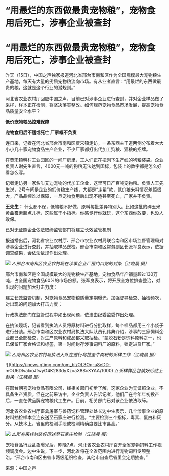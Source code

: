 # “用最烂的东西做最贵宠物粮”，宠物食用后死亡，涉事企业被查封

# “用最烂的东西做最贵宠物粮”，宠物食用后死亡，涉事企业被查封

昨天（15日），中国之声独家报道河北省邢台市南和区作为全国规模最大宠物粮生产基地，每天有大量的劣质宠物粮流向市场。有从业者直言：“用最烂的东西做最贵的粮，这就是这个行业的潜规则。”

河北省农业农村厅回应中国之声，目前已对涉事企业进行查封，并对企业样品做了采样，样本正在检测，将坚决落实整改。如何规范宠物食品市场发展，提高宠物食品质量安全水平？

**低价宠物粮品控难保障**

**宠物食用后不适或死亡 厂家概不负责**

连日来，记者在河北省邢台市南和区贾宋镇走访，一条东西主干道两侧分布着大大小小几十家宠物食品生产企业，不少厂家都打出代加工狗粮、猫粮的招牌。

在贾宋镇韩村工业园区的一间厂房里，工人们正在把刚下生产线的狗粮装袋。企业负责人谢先生直言，4000元一吨的狗粮无法达到国标，包装上的数字都是怎么好看怎么写。

记者走访另一家名叫艾迪宠物的代加工企业，这里可日产百吨宠物粮。负责人王先生说，2号车间是企业的低价粮生产线，大都是“走量”款，低价粮来料情况差距很大，产品品控难以保障，一旦宠物食用后出现不适甚至死亡，厂家并不负责。

**王先生：**
什么都不保，低端粮不好做，原料每批差异特别大。比如这批的碎玉米黄曲霉素超点儿标，这些属于小指标。你感觉行你就玩，这个东西你敢要，也没人敢保。

已对无证照企业依法取缔监管部门将建立长效监管机制

报道播出后，河北省农业农村厅、邢台市农业农村局联合南和区市场监督管理局对涉事企业进行查封，并抽取样品送检。邢台市南和区常务副区长张军良表示，依据调查结果，会依法依规作出处理。

![](https://inews.gtimg.com/om_bt/OqR0DkbXck7zizoGB8_hrRPeIkEmDvJfbv5z5OGX4Ih6wAA/1000)
_△邢台市南和区农业农村局在涉事企业厂房门口贴的封条（江晓晨 摄）_

邢台市南和区是全国规模最大的宠物粮生产基地，宠物食品年产销量超过130万吨，占全国宠物食品60%的市场份额。张军良表示，将开展全方位排查整治，对出现的问题加大打击力度：

建立长效监管机制，对宠物食品宠物粮质量定期曝光，加强督导检查、抽检频次，对出现的问题加大打击力度；

行政执法部门在监管过程中如出现问题，依法由纪委监委作出处理。

在执法现场，记者看到执法人员将原材料进行分批取样，每个样品都用三个小袋子进行分装。邢台市南和区农业农村局执法大队队员孔伟典介绍，涉事的三家饲料企业都已全部检查，对生产原料和成品都采取抽检。“蒙脱石粉是饲料原料之一，也已保留厂家合格证和标签，第一时间封存涉事饲料厂的原料，锁定进货厂家。”

![](https://inews.gtimg.com/om_bt/Ojmaysdr6_JiNeEMjEAQp_vlUHgvhTh0Y5XaVbpyJi6DkAA/1000)
_△南和区农业农村局执法大队在进行乌拉圭牛肉粉的采样工作（江晓晨 摄）_

![](https://inews.gtimg.com/om_bt/OL3Oq-u8eDD-
mOU6DlvaIxoJfwyG4K283dyXzoaX8ScXYAA/1000) _△采样样品包装好后贴上封条（江晓晨 摄）_

在邢台朝喜宠物食品有限公司，经相关部门初步了解，这家企业为无证照企业，不具备生产资质。但在之前采访中，企业负责人告诉记者，他们厂在今年年初投产后，一直在做品牌宠物粮代工生产。目前，相关部门已对该企业依法取缔。

河北省农业农村厅畜禽屠宰与兽药饲料管理处处长边中生表示，几个涉事企业的原材料抽检样本会连夜送至石家庄进行检测。“主要检测三个指标，毒素、蛋白和灰分。从技术上，省里的检测手段或检测精确度要比市县高。”

![](https://inews.gtimg.com/om_bt/OL7oyMxw9iOrrLRQod7PhqHhcbdWvR3yD8rIzFwYYoRhsAA/1000)
_△所有采样封装好运送至石家庄检验（江晓晨 摄）_

宠物食品行业乱象曝光后，昨晚7点，河北省农业农村厅召开全省宠物饲料工作视频调度会。边中生说，下一步，河北省将在全省范围内进行宠物饲料专项整治。“邢台市南和区由省市两级组织检查，其他市自查后省里会定期抽查。”

来源：中国之声

